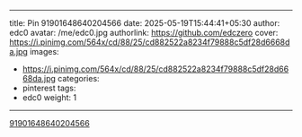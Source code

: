 
---
title: Pin 91901648640204566
date: 2025-05-19T15:44:41+05:30
author: edc0
avatar: /me/edc0.jpg
authorlink: https://github.com/edczero
cover: https://i.pinimg.com/564x/cd/88/25/cd882522a8234f79888c5df28d6668da.jpg
images:
   - https://i.pinimg.com/564x/cd/88/25/cd882522a8234f79888c5df28d6668da.jpg
categories:
  - pinterest
tags:
  - edc0
weight: 1
---

<!--more-->

[91901648640204566](https://in.pinterest.com/pin/91901648640204566/)

	